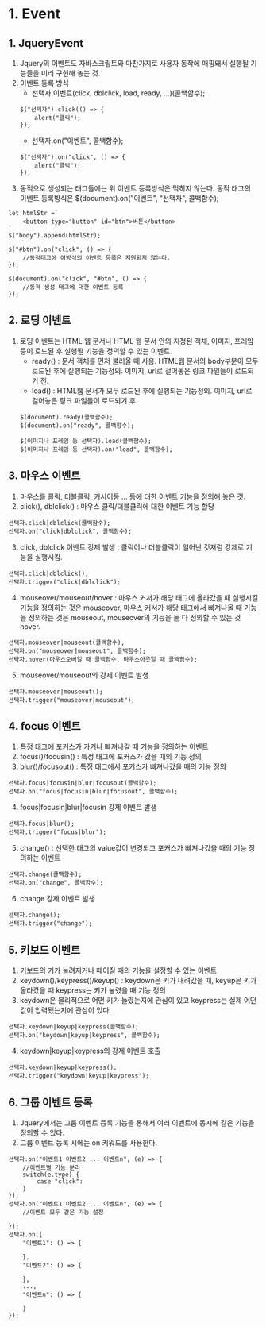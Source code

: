 # 1. Event
## 1. JqueryEvent
1. Jquery의 이벤트도 자바스크립트와 마찬가지로 사용자 동작에 매핑돼서 실행될 기능들을 미리 구현해 놓는 것.
2. 이벤트 등록 방식
    - 선택자.이벤트(click, dblclick, load, ready, ...)(콜백함수);
    ```
    $("선택자").click(() => {
        alert("클릭");
    });
    ```
    - 선택자.on("이벤트", 콜백함수);
    ```
    $("선택자").on("click", () => {
        alert("클릭");
    });
    ```
3. 동적으로 생성되는 태그들에는 위 이벤트 등록방식은 먹히지 않는다. 동적 태그의 이벤트 등록방식은 $(document).on("이벤트", "선택자", 콜백함수);
```
let htmlStr =` 
    <button type="button" id="btn">버튼</button>
`
$("body").append(htmlStr);

$("#btn").on("click", () => {
    //동적태그에 이방식의 이벤트 등록은 지원되지 않는다.
});

$(document).on("click", "#btn", () => {
    //동적 생성 태그에 대한 이벤트 등록
});
```

## 2. 로딩 이벤트
1. 로딩 이벤트는 HTML 웹 문서나 HTML 웹 문서 안의 지정된 객체, 이미지, 프레임 등이 로드된 후 실행될 기능을 정의할 수 있는 이벤트.
    - ready() : 문서 객체를 먼저 불러올 때 사용. HTML웹 문서의 body부분이 모두 로드된 후에 실행되는 기능정의. 이미지, url로 걸어놓은 링크 파일들이 로드되기 전. 
    - load() : HTML웹 문서가 모두 로드된 후에 실행되는 기능정의. 이미지, url로 걸어놓은 링크 파일들이 로드되기 후.
    ```
    $(document).ready(콜백함수);
    $(document).on("ready", 콜백함수);

    $(이미지나 프레임 등 선택자).load(콜백함수);
    $(이미지나 프레임 등 선택자).on("load", 콜백함수);
    ```

## 3. 마우스 이벤트
1. 마우스를 클릭, 더블클릭, 커서이동 ... 등에 대한 이벤트 기능을 정의해 놓은 것.
2. click(), dblclick() : 마우스 클릭/더블클릭에 대한 이벤트 기능 할당
```
선택자.click|dblclick(콜백함수);
선택자.on("click|dblclick", 콜백함수);
```
3. click, dblclick 이벤트 강제 발생 : 클릭이나 더블클릭이 일어난 것처럼 강제로 기능을 실행시킴.
```
선택자.click|dblclick();
선택자.trigger("click|dblclick");
```
4. mouseover/mouseout/hover : 마우스 커서가 해당 태그에 올라갔을 때 실행시킬 기능을 정의하는 것은 mouseover, 마우스 커서가 해당 태그에서 빠져나올 때 기능을 정의하는 것은 mouseout, mouseover의 기능을 둘 다 정의할 수 있는 것 hover.
```
선택자.mouseover|mouseout(콜백함수);
선택자.on("mouseover|mouseout", 콜백함수);
선탹자.hover(마우스오버일 때 콜백함수, 마우스아웃일 때 콜백함수);
```
5. mouseover/mouseout의 강제 이벤트 발생
```
선택자.mouseover|mouseout();
선택자.trigger("mouseover|mouseout");
```

## 4. focus 이벤트
1. 특정 태그에 포커스가 가거나 빠져나갈 때 기능을 정의하는 이벤트
2. focus()/focusin() : 특정 태그에 포커스가 갔을 때의 기능 정의
3. blur()/focusout() : 특정 태그에서 포커스가 빠져나갔을 때의 기능 정의
```
선택자.focus|focusin|blur|focusout(콜백함수);
선택자.on("focus|focusin|blur|focusout", 콜백함수);
```
4. focus|focusin|blur|focusin 강제 이벤트 발생
```
선택자.focus|blur();
선택자.trigger("focus|blur");
```
5. change() : 선택한 태그의 value값이 변경되고 포커스가 빠져나갔을 때의 기능 정의하는 이벤트
```
선택자.change(콜백함수);
선택자.on("change", 콜백함수);
```
6. change 강제 이벤트 발생
```
선택자.change();
선택자.trigger("change");
```



## 5. 키보드 이벤트
1. 키보드의 키가 눌려지거나 떼어질 때의 기능을 설정할 수 있는 이벤트
2. keydown()/keypress()/keyup() : keydown은 키가 내려갔을 때, keyup은 키가 올라갔을 때 keypress는 키가 눌렸을 때 기능 정의
3. keydown은 물리적으로 어떤 키가 눌렸는지에 관심이 있고 keypress는 실제 어떤 값이 입력됐는지에 관심이 있다.
```
선택자.keydown|keyup|keypress(콜백함수);
선택자.on("keydown|keyup|keypress", 콜백함수);
```
4. keydown|keyup|keypress의 강제 이벤트 호출
```
선택자.keydown|keyup|keypress();
선택자.trigger("keydown|keyup|keypress");
```

## 6. 그룹 이벤트 등록
1. Jquery에서는 그룹 이벤트 등록 기능을 통해서 여러 이벤트에 동시에 같은 기능을 정의할 수 있다.
2. 그룹 이벤트 등록 시에는 on 키워드를 사용한다.
```
선택자.on("이벤트1 이벤트2 ... 이벤트n", (e) => {
    //이벤트별 기능 분리
    switch(e.type) {
        case "click":
    }
});
선택자.on("이벤트1 이벤트2 ... 이벤트n", (e) => {
    //이벤트 모두 같은 기능 설정

});
선택자.on({
    "이벤트1": () => {

    },
    "이벤트2": () => {

    },
    ...,
    "이벤트n": () => {

    }
});
```

